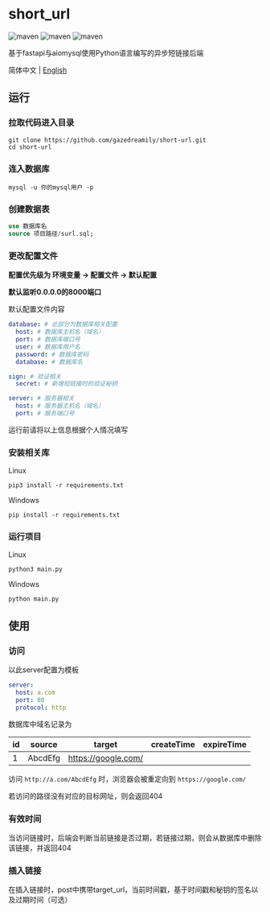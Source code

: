 # short_url
![maven](https://img.shields.io/badge/python-3.8%2B-blue)
![maven](https://img.shields.io/badge/fastapi-0.103.1-green)
![maven](https://img.shields.io/badge/aiomysql-0.1.1-orange)

基于fastapi与aiomysql使用Python语言编写的异步短链接后端

简体中文 | [English](./README.md)

## 运行

### 拉取代码进入目录
```shell
git clone https://github.com/gazedreamily/short-url.git
cd short-url
```

### 连入数据库
```shell
mysql -u 你的mysql用户 -p
```

### 创建数据表
```sql
use 数据库名
source 项目路径/surl.sql;
```

### 更改配置文件
**配置优先级为 环境变量 -> 配置文件 -> 默认配置**

**默认监听0.0.0.0的8000端口**

默认配置文件内容
```yaml
database: # 此部分为数据库相关配置
  host: # 数据库主机名（域名）
  port: # 数据库端口号
  user: # 数据库用户名
  password: # 数据库密码
  database: # 数据库名

sign: # 验证相关
  secret: # 新增短链接时的验证秘钥

server: # 服务器相关
  host: # 服务器主机名（域名）
  port: # 服务端口号
```
运行前请将以上信息根据个人情况填写

### 安装相关库
Linux
```shell
pip3 install -r requirements.txt
```

Windows
```shell
pip install -r requirements.txt
```

### 运行项目
Linux
```shell
python3 main.py
```

Windows
```shell
python main.py
```

## 使用
### 访问
以此server配置为模板
```yaml
server:
  host: a.com
  port: 80
  protocol: http
```
数据库中域名记录为

| id  | source  | target              |  createTime  | expireTime |
|-----|---------|---------------------|--------------| -----------|
| 1   | AbcdEfg | https://google.com/ |              |            |

访问 `http://a.com/AbcdEfg` 时，浏览器会被重定向到 `https://google.com/`

若访问的路径没有对应的目标网址，则会返回404

### 有效时间
当访问链接时，后端会判断当前链接是否过期，若链接过期，则会从数据库中删除该链接，并返回404

### 插入链接
在插入链接时，post中携带target_url，当前时间戳，基于时间戳和秘钥的签名以及过期时间（可选）